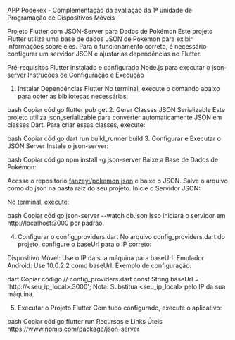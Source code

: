 APP Podekex - Complementação da avaliação da 1ª unidade de Programação de Dispositivos Móveis

Projeto Flutter com JSON-Server para Dados de Pokémon
Este projeto Flutter utiliza uma base de dados JSON de Pokémon para exibir informações sobre eles. Para o funcionamento correto, é necessário configurar um servidor JSON e ajustar as dependências no Flutter.

Pré-requisitos
Flutter instalado e configurado
Node.js para executar o json-server
Instruções de Configuração e Execução
1. Instalar Dependências Flutter
No terminal, execute o comando abaixo para obter as bibliotecas necessárias:

bash
Copiar código
flutter pub get
2. Gerar Classes JSON Serializable
Este projeto utiliza json_serializable para converter automaticamente JSON em classes Dart. Para criar essas classes, execute:

bash
Copiar código
dart run build_runner build
3. Configurar e Executar o JSON Server
Instale o json-server:

bash
Copiar código
npm install -g json-server
Baixe a Base de Dados de Pokémon:

Acesse o repositório [fanzeyi/pokemon.json](https://github.com/fanzeyi/pokemon.json/blob/master/pokedex.json) e baixe o JSON.
Salve o arquivo como db.json na pasta raiz do seu projeto.
Inicie o Servidor JSON:

No terminal, execute:

bash
Copiar código
json-server --watch db.json
Isso iniciará o servidor em http://localhost:3000 por padrão.

4. Configurar o config_providers.dart
No arquivo config_providers.dart do projeto, configure o baseUrl para o IP correto:

Dispositivo Móvel: Use o IP da sua máquina para baseUrl.
Emulador Android: Use 10.0.2.2 como baseUrl.
Exemplo de configuração:

dart
Copiar código
// config_providers.dart
const String baseUrl = 'http://<seu_ip_local>:3000';
Nota: Substitua <seu_ip_local> pelo IP da sua máquina.

5. Executar o Projeto Flutter
Com tudo configurado, execute o aplicativo:

bash
Copiar código
flutter run
Recursos e Links Úteis
https://www.npmjs.com/package/json-server

